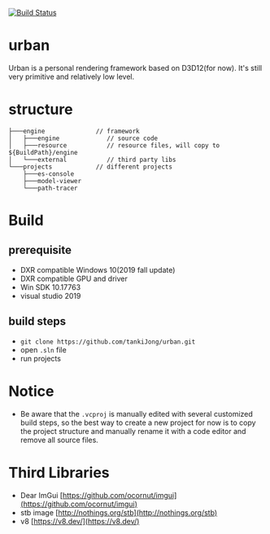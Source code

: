 ﻿[![Build Status](https://tankijong.visualstudio.com/Urban/_apis/build/status/tankiJong.urban?branchName=master)](https://tankijong.visualstudio.com/Urban/_build/latest?definitionId=1&branchName=master)
# urban 
Urban is a personal rendering framework based on D3D12(for now). It's still very primitive and relatively low level.

# structure
```
├───engine              // framework 
│   ├───engine             // source code
│   ├───resource           // resource files, will copy to ${BuildPath}/engine
│   └───external           // third party libs
└───projects            // different projects
    ├───es-console
    ├───model-viewer
    └───path-tracer

```

# Build
## prerequisite
- DXR compatible Windows 10(2019 fall update)
- DXR compatible GPU and driver
- Win SDK 10.17763
- visual studio 2019

## build steps
- `git clone https://github.com/tankiJong/urban.git`
- open `.sln` file
- run projects

# Notice
* Be aware that the `.vcproj` is manually edited with several customized build steps, so the best way to create a new project for now is to copy the project structure and manually rename it with a code editor and remove all source files.

# Third Libraries
* Dear ImGui [https://github.com/ocornut/imgui](https://github.com/ocornut/imgui)
* stb image [http://nothings.org/stb](http://nothings.org/stb)
* v8 [https://v8.dev/](https://v8.dev/)